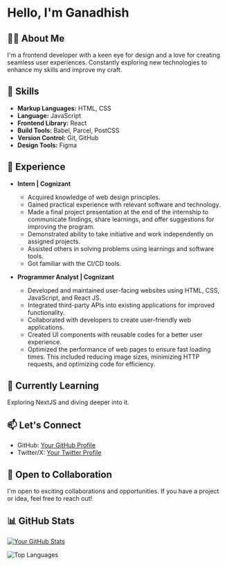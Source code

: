 # Hello, I'm Ganadhish

## 👨‍💻 About Me
I'm a frontend developer with a keen eye for design and a love for creating seamless user experiences. 
Constantly exploring new technologies to enhance my skills and improve my craft.

## 🚀 Skills
- **Markup Languages:** HTML, CSS
- **Language:** JavaScript
- **Frontend Library:** React
- **Build Tools:** Babel, Parcel, PostCSS
- **Version Control:** Git, GitHub
- **Design Tools:** Figma

## 💼 Experience
- **Intern | Cognizant**
  - Acquired knowledge of web design principles.
  - Gained practical experience with relevant software and technology.
  - Made a final project presentation at the end of the internship to
    communicate findings, share learnings, and offer suggestions for
    improving the program.
  - Demonstrated ability to take initiative and work independently on assigned projects.
  - Assisted others in solving problems using learnings and software tools.
  - Got familiar with the CI/CD tools.

- **Programmer Analyst | Cognizant**
  - Developed and maintained user-facing websites using HTML, CSS,
    JavaScript, and React JS.
  - Integrated third-party APIs into existing applications for improved functionality.
  - Collaborated with developers to create user-friendly web applications.
  - Created UI components with reusable codes for a better user experience.
  - Optimized the performance of web pages to ensure fast loading times.
    This included reducing image sizes, minimizing HTTP requests, and optimizing code for efficiency.
  
## 🌱 Currently Learning
Exploring NextJS and diving deeper into it.

## 📫 Let's Connect
- GitHub: [Your GitHub Profile](https://github.com/Ganadhish7)
- Twitter/X: [Your Twitter Profile](https://twitter.com/ganadhish_m)

## 🤝 Open to Collaboration
I'm open to exciting collaborations and opportunities. If you have a project or idea, feel free to reach out!

## 📊 GitHub Stats
[![Your GitHub Stats](https://github-readme-stats.vercel.app/api?username=yourusername&show_icons=true&count_private=true&hide=contribs)](https://github.com/anuraghazra/github-readme-stats)

![Top Languages](https://github-readme-stats.vercel.app/api/top-langs/?username=yourusername&layout=compact)

